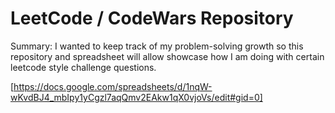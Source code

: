 # LeetCode / CodeWars Repository

Summary: I wanted to keep track of my problem-solving growth so this repository and spreadsheet will allow showcase how I am doing with certain leetcode style challenge questions.

[https://docs.google.com/spreadsheets/d/1nqW-wKvdBJ4_mbIpy1yCgzl7aqQmv2EAkw1qX0vjoVs/edit#gid=0]